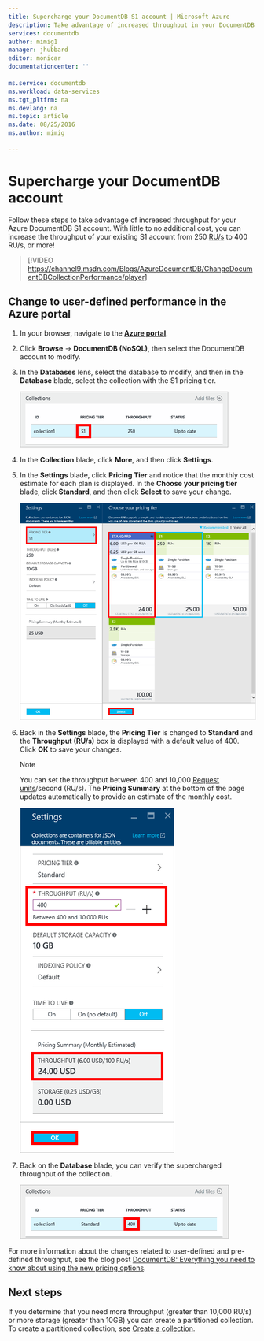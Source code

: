 ```yaml
---
title: Supercharge your DocumentDB S1 account | Microsoft Azure
description: Take advantage of increased throughput in your DocumentDB S1 account by making a few simple changes in the Azure portal.
services: documentdb
author: mimig1
manager: jhubbard
editor: monicar
documentationcenter: ''

ms.service: documentdb
ms.workload: data-services
ms.tgt_pltfrm: na
ms.devlang: na
ms.topic: article
ms.date: 08/25/2016
ms.author: mimig

---
```

# Supercharge your DocumentDB account
Follow these steps to take advantage of increased throughput for your Azure DocumentDB S1 account. With little to no additional cost, you can increase the throughput of your existing S1 account from 250 [RU/s](documentdb-request-units.md) to 400 RU/s, or more!  

> [!VIDEO https://channel9.msdn.com/Blogs/AzureDocumentDB/ChangeDocumentDBCollectionPerformance/player]
> 
> 

## Change to user-defined performance in the Azure portal
1. In your browser, navigate to the [**Azure portal**](https://portal.azure.com). 
2. Click **Browse** -> **DocumentDB (NoSQL)**, then select the DocumentDB account to modify.   
3. In the **Databases** lens, select the database to modify, and then in the **Database** blade, select the collection with the S1 pricing tier.
   
      ![Screen shot of the Database blade with an S1 collection](./media/documentdb-supercharge-your-account/documentdb-change-performance-S1.png)
4. In the **Collection** blade, click **More**, and then click **Settings**.   
5. In the **Settings** blade, click **Pricing Tier** and notice that the monthly cost estimate for each plan is displayed. In the **Choose your pricing tier** blade, click **Standard**, and then click **Select** to save your change.
   
      ![Screen shot of the DocumentDB Settings and Choose your pricing tier blades](./media/documentdb-supercharge-your-account/documentdb-change-performance.png)
6. Back in the **Settings** blade, the **Pricing Tier** is changed to **Standard** and the **Throughput (RU/s)** box is displayed with a default value of 400. Click **OK** to save your changes. 
   
   > [!NOTE]
   > You can set the throughput between 400 and 10,000 [Request units](documentdb-request-units.md)/second (RU/s). The **Pricing Summary** at the bottom of the page updates automatically to provide an estimate of the monthly cost.
   > 
   > 
   
    ![Screen shot of the Settings blade showing where to change the throughput value](./media/documentdb-supercharge-your-account/documentdb-change-performance-set-thoughput.png)
7. Back on the **Database** blade, you can verify the supercharged throughput of the collection. 
   
    ![Screen shot of the Database blade with modified collection](./media/documentdb-supercharge-your-account/documentdb-change-performance-confirmation.png)

For more information about the changes related to user-defined and pre-defined throughput, see the blog post [DocumentDB: Everything you need to know about using the new pricing options](https://azure.microsoft.com/blog/documentdb-use-the-new-pricing-options-on-your-existing-collections/).

## Next steps
If you determine that you need more throughput (greater than 10,000 RU/s) or more storage (greater than 10GB) you can create a partitioned collection. To create a partitioned collection, see [Create a collection](documentdb-create-collection.md).

